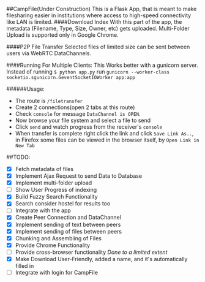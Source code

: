 ##CampFile(Under Construction)
This is a Flask App, that is meant to make filesharing easier in institutions where access to high-speed connectivity like LAN is limited.
####Download Index
With this part of the app, the metadata (Filename, Type, Size, Owner, etc) gets uploaded. Multi-Folder Upload is supported only in Google Chrome. 

####P2P File Transfer
Selected files of limited size can be sent between users via WebRTC DataChannels.

####Running For Multiple Clients:
This Works better with a gunicorn server. Instead of running `$ python app.py`
run `gunicorn --worker-class socketio.sgunicorn.GeventSocketIOWorker app:app`

######Usage:
* The route is `/filetransfer` 
* Create 2 connections(open 2 tabs at this route)
* Check `console` for message `DataChannel is OPEN`.
* Now browse your file system and select a file to send
* Click `send` and watch progress from the receiver's `console`
* When transfer is complete right click the link and click `Save Link As..`, in Firefox some files can be viewed in the browser itself, by `Open Link in New Tab`

##TODO:
- [x] Fetch metadata of files
- [x] Implement Ajax Request to send Data to Database
- [x] Implement multi-folder upload
- [ ] Show User Progress of indexing
- [x] Build Fuzzy Search Functionality
- [x] Search consider hostel for results too
- [ ] Integrate with the app
- [x] Create Peer Connection and DataChannel
- [x] Implement sending of text between peers
- [x] Implement sending of files between peers
- [x] Chunking and Assembling of Files
- [x] Provide Chrome Functionality
- [ ] Provide cross-browser functionality *Done to a limited extent*
- [x] Make Download User-Friendly, added a name, and it's automatically filled in
- [ ] Integrate with login for CampFile